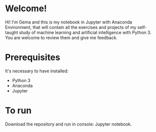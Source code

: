 # Welcome!

Hi! I'm Gema and this is my notebook in Jupyter with Anaconda Environment, that will contain all the exercises and projects of my self-taught study of machine learning and artificial intelligence with Python 3. You are welcome to review  them and give me feedback.  


# Prerequisites

It's necessary to have installed: 
- Python 3
- Anaconda 
- Jupyter

# To run 
Download the repository and run in console: Jupyter notebook. 